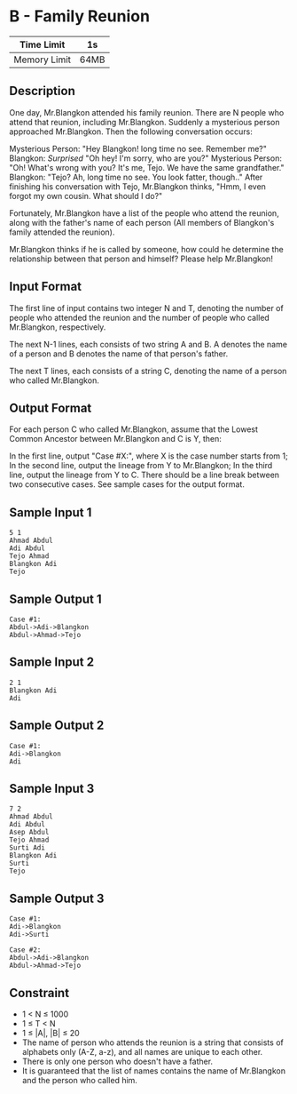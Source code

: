 # B - Family Reunion

| Time Limit   | 1s   |
|--------------|------|
| Memory Limit | 64MB |

## Description

One day, Mr.Blangkon attended his family reunion. There are N people who attend that reunion, including Mr.Blangkon. Suddenly a mysterious person approached Mr.Blangkon. Then the following conversation occurs:

Mysterious Person: "Hey Blangkon! long time no see. Remember me?"
Blangkon: *Surprised* "Oh hey! I'm sorry, who are you?"
Mysterious Person: "Oh! What's wrong with you? It's me, Tejo. We have the same grandfather."
Blangkon: "Tejo? Ah, long time no see. You look fatter, though.."
After finishing his conversation with Tejo, Mr.Blangkon thinks, "Hmm, I even forgot my own cousin. What should I do?"

Fortunately, Mr.Blangkon have a list of the people who attend the reunion, along with the father's name of each person (All members of Blangkon's family attended the reunion).

Mr.Blangkon thinks if he is called by someone, how could he determine the relationship between that person and himself? Please help Mr.Blangkon!

## Input Format

The first line of input contains two integer N and T, denoting the number of people who attended the reunion and the number of people who called Mr.Blangkon, respectively.

The next N-1 lines, each consists of two string A and B. A denotes the name of a person and B denotes the name of that person's father.

The next T lines, each consists of a string C, denoting the name of a person who called Mr.Blangkon.

## Output Format

For each person C who called Mr.Blangkon, assume that the Lowest Common Ancestor between Mr.Blangkon and C is Y, then:

In the first line, output "Case #X:", where X is the case number starts from 1;
In the second line, output the lineage from Y to Mr.Blangkon;
In the third line, output the lineage from Y to C.
There should be a line break between two consecutive cases. See sample cases for the output format.

## Sample Input 1

	5 1
	Ahmad Abdul
	Adi Abdul
	Tejo Ahmad
	Blangkon Adi
	Tejo

## Sample Output 1
 
	Case #1:
	Abdul->Adi->Blangkon
	Abdul->Ahmad->Tejo

## Sample Input 2

	2 1
	Blangkon Adi
	Adi

## Sample Output 2
 
	Case #1:
	Adi->Blangkon
	Adi

## Sample Input 3

	7 2
	Ahmad Abdul
	Adi Abdul
	Asep Abdul
	Tejo Ahmad
	Surti Adi
	Blangkon Adi
	Surti
	Tejo

## Sample Output 3
 
	Case #1:
	Adi->Blangkon
	Adi->Surti

	Case #2:
	Abdul->Adi->Blangkon
	Abdul->Ahmad->Tejo


## Constraint

- 1 < N ≤ 1000
- 1 ≤ T < N
- 1 ≤ |A|, |B| ≤ 20
- The name of person who attends the reunion is a string that consists of alphabets only (A-Z, a-z), and all names are unique to each other.
- There is only one person who doesn't have a father.
- It is guaranteed that the list of names contains the name of Mr.Blangkon and the person who called him.
